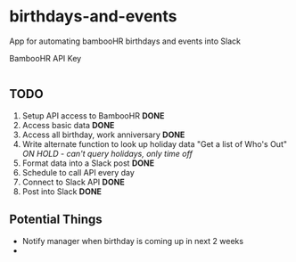 # birthdays-and-events
App for automating bambooHR birthdays and events into Slack

BambooHR API Key
```

```


## TODO
1. Setup API access to BambooHR **DONE**
2. Access basic data **DONE**
3. Access all birthday, work anniversary **DONE**
4. Write alternate function to look up holiday data "Get a list of Who's Out" *ON HOLD - can't query holidays, only time off*
5. Format data into a Slack post **DONE**
6. Schedule to call API every day
7. Connect to Slack API **DONE**
8. Post into Slack **DONE**




## Potential Things
- Notify manager when birthday is coming up in next 2 weeks
-  
